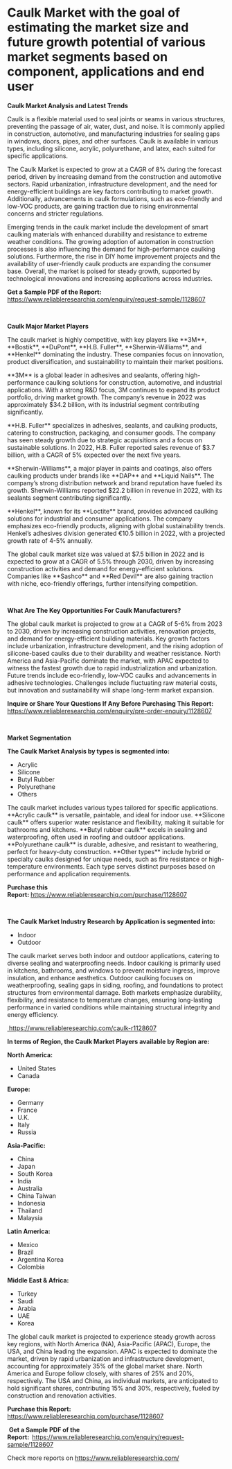 <p><h1>Caulk Market with the goal of estimating the market size and future growth potential of various market segments based on component, applications and end user</h1></p><p><strong>Caulk Market Analysis and Latest Trends</strong></p>
<p><p>Caulk is a flexible material used to seal joints or seams in various structures, preventing the passage of air, water, dust, and noise. It is commonly applied in construction, automotive, and manufacturing industries for sealing gaps in windows, doors, pipes, and other surfaces. Caulk is available in various types, including silicone, acrylic, polyurethane, and latex, each suited for specific applications.</p><p>The Caulk Market is expected to grow at a CAGR of 8% during the forecast period, driven by increasing demand from the construction and automotive sectors. Rapid urbanization, infrastructure development, and the need for energy-efficient buildings are key factors contributing to market growth. Additionally, advancements in caulk formulations, such as eco-friendly and low-VOC products, are gaining traction due to rising environmental concerns and stricter regulations.</p><p>Emerging trends in the caulk market include the development of smart caulking materials with enhanced durability and resistance to extreme weather conditions. The growing adoption of automation in construction processes is also influencing the demand for high-performance caulking solutions. Furthermore, the rise in DIY home improvement projects and the availability of user-friendly caulk products are expanding the consumer base. Overall, the market is poised for steady growth, supported by technological innovations and increasing applications across industries.</p></p>
<p><strong>Get a Sample PDF of the Report:&nbsp;</strong> <a href="https://www.reliableresearchiq.com/enquiry/request-sample/1128607?utm_campaign=1123&utm_medium=2&utm_source=Github&utm_content=ia&utm_term=24012025&utm_id=caulk">https://www.reliableresearchiq.com/enquiry/request-sample/1128607</a></p>
<p>&nbsp;</p>
<p><strong>Caulk Major Market Players</strong></p>
<p><p>The caulk market is highly competitive, with key players like **3M**, **Bostik**, **DuPont**, **H.B. Fuller**, **Sherwin-Williams**, and **Henkel** dominating the industry. These companies focus on innovation, product diversification, and sustainability to maintain their market positions.</p><p>**3M** is a global leader in adhesives and sealants, offering high-performance caulking solutions for construction, automotive, and industrial applications. With a strong R&D focus, 3M continues to expand its product portfolio, driving market growth. The company’s revenue in 2022 was approximately $34.2 billion, with its industrial segment contributing significantly.</p><p>**H.B. Fuller** specializes in adhesives, sealants, and caulking products, catering to construction, packaging, and consumer goods. The company has seen steady growth due to strategic acquisitions and a focus on sustainable solutions. In 2022, H.B. Fuller reported sales revenue of $3.7 billion, with a CAGR of 5% expected over the next five years.</p><p>**Sherwin-Williams**, a major player in paints and coatings, also offers caulking products under brands like **DAP** and **Liquid Nails**. The company’s strong distribution network and brand reputation have fueled its growth. Sherwin-Williams reported $22.2 billion in revenue in 2022, with its sealants segment contributing significantly.</p><p>**Henkel**, known for its **Loctite** brand, provides advanced caulking solutions for industrial and consumer applications. The company emphasizes eco-friendly products, aligning with global sustainability trends. Henkel’s adhesives division generated €10.5 billion in 2022, with a projected growth rate of 4-5% annually.</p><p>The global caulk market size was valued at $7.5 billion in 2022 and is expected to grow at a CAGR of 5.5% through 2030, driven by increasing construction activities and demand for energy-efficient solutions. Companies like **Sashco** and **Red Devil** are also gaining traction with niche, eco-friendly offerings, further intensifying competition.</p></p>
<p>&nbsp;</p>
<p><strong>What Are The Key Opportunities For Caulk Manufacturers?</strong></p>
<p><p>The global caulk market is projected to grow at a CAGR of 5-6% from 2023 to 2030, driven by increasing construction activities, renovation projects, and demand for energy-efficient building materials. Key growth factors include urbanization, infrastructure development, and the rising adoption of silicone-based caulks due to their durability and weather resistance. North America and Asia-Pacific dominate the market, with APAC expected to witness the fastest growth due to rapid industrialization and urbanization. Future trends include eco-friendly, low-VOC caulks and advancements in adhesive technologies. Challenges include fluctuating raw material costs, but innovation and sustainability will shape long-term market expansion.</p></p>
<p><strong>Inquire or Share Your Questions If Any Before Purchasing This Report:</strong> <a href="https://www.reliableresearchiq.com/enquiry/pre-order-enquiry/1128607?utm_campaign=1123&utm_medium=2&utm_source=Github&utm_content=ia&utm_term=24012025&utm_id=caulk">https://www.reliableresearchiq.com/enquiry/pre-order-enquiry/1128607</a></p>
<p>&nbsp;</p>
<p><strong>Market Segmentation</strong></p>
<p><strong>The Caulk Market Analysis by types is segmented into:</strong></p>
<p><ul><li>Acrylic</li><li>Silicone</li><li>Butyl Rubber</li><li>Polyurethane</li><li>Others</li></ul></p>
<p><p>The caulk market includes various types tailored for specific applications. **Acrylic caulk** is versatile, paintable, and ideal for indoor use. **Silicone caulk** offers superior water resistance and flexibility, making it suitable for bathrooms and kitchens. **Butyl rubber caulk** excels in sealing and waterproofing, often used in roofing and outdoor applications. **Polyurethane caulk** is durable, adhesive, and resistant to weathering, perfect for heavy-duty construction. **Other types** include hybrid or specialty caulks designed for unique needs, such as fire resistance or high-temperature environments. Each type serves distinct purposes based on performance and application requirements.</p></p>
<p><strong>Purchase this Report:&nbsp;</strong><a href="https://www.reliableresearchiq.com/purchase/1128607?utm_campaign=1123&utm_medium=2&utm_source=Github&utm_content=ia&utm_term=24012025&utm_id=caulk">https://www.reliableresearchiq.com/purchase/1128607</a></p>
<p>&nbsp;</p>
<p><strong>The Caulk Market Industry Research by Application is segmented into:</strong></p>
<p><ul><li>Indoor</li><li>Outdoor</li></ul></p>
<p><p>The caulk market serves both indoor and outdoor applications, catering to diverse sealing and waterproofing needs. Indoor caulking is primarily used in kitchens, bathrooms, and windows to prevent moisture ingress, improve insulation, and enhance aesthetics. Outdoor caulking focuses on weatherproofing, sealing gaps in siding, roofing, and foundations to protect structures from environmental damage. Both markets emphasize durability, flexibility, and resistance to temperature changes, ensuring long-lasting performance in varied conditions while maintaining structural integrity and energy efficiency.</p></p>
<p><a href="https://www.reliableresearchiq.com/caulk-r1128607?utm_campaign=1123&utm_medium=2&utm_source=Github&utm_content=ia&utm_term=24012025&utm_id=caulk">&nbsp;https://www.reliableresearchiq.com/caulk-r1128607</a></p>
<p><strong>In terms of Region, the Caulk Market Players available by Region are:</strong></p>
<p>
    <p> <strong> North America: </strong>
        <ul>
            <li>United States</li>
            <li>Canada</li>
        </ul>
        </p> 
    <p> <strong> Europe: </strong>
        <ul>
            <li>Germany</li>
            <li>France</li>
            <li>U.K.</li>
            <li>Italy</li>
            <li>Russia</li>
        </ul>
        </p> 
    <p> <strong> Asia-Pacific: </strong>
        <ul>
            <li>China</li>
            <li>Japan</li>
            <li>South Korea</li>
            <li>India</li>
            <li>Australia</li>
            <li>China Taiwan</li>
            <li>Indonesia</li>
            <li>Thailand</li>
            <li>Malaysia</li>
        </ul>
        </p> 
    <p> <strong> Latin America: </strong>
        <ul>
            <li>Mexico</li>
            <li>Brazil</li>
            <li>Argentina Korea</li>
            <li>Colombia</li>
        </ul>
        </p> 
    <p> <strong> Middle East & Africa: </strong>
        <ul>
            <li>Turkey</li>
            <li>Saudi</li>
            <li>Arabia</li>
            <li>UAE</li>
            <li>Korea</li>
        </ul>
    </p>
    </p>
<p><p>The global caulk market is projected to experience steady growth across key regions, with North America (NA), Asia-Pacific (APAC), Europe, the USA, and China leading the expansion. APAC is expected to dominate the market, driven by rapid urbanization and infrastructure development, accounting for approximately 35% of the global market share. North America and Europe follow closely, with shares of 25% and 20%, respectively. The USA and China, as individual markets, are anticipated to hold significant shares, contributing 15% and 30%, respectively, fueled by construction and renovation activities.</p></p>
<p><strong>Purchase this Report: </strong><a href="https://www.reliableresearchiq.com/purchase/1128607?utm_campaign=1123&utm_medium=2&utm_source=Github&utm_content=ia&utm_term=24012025&utm_id=caulk">https://www.reliableresearchiq.com/purchase/1128607</a></p>
<p>&nbsp;<strong>Get a Sample PDF of the Report:&nbsp;&nbsp;</strong><a href="https://www.reliableresearchiq.com/enquiry/request-sample/1128607?utm_campaign=1123&utm_medium=2&utm_source=Github&utm_content=ia&utm_term=24012025&utm_id=caulk">https://www.reliableresearchiq.com/enquiry/request-sample/1128607</a></p>
<p><strong></strong></p>
<p>Check more reports on <a href="https://www.reliableresearchiq.com/?utm_campaign=1123&utm_medium=2&utm_source=Github&utm_content=ia&utm_term=24012025&utm_id=caulk">https://www.reliableresearchiq.com/</a></p>